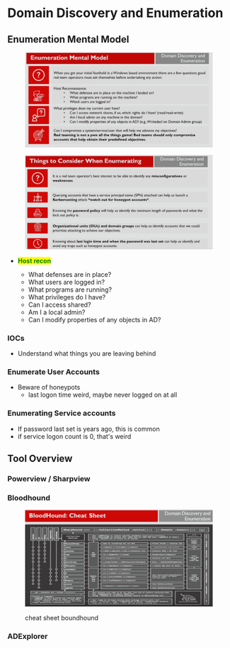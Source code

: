 # Domain Discovery and Enumeration

## Enumeration Mental Model

<figure><img src="../../.gitbook/assets/image (20).png" alt=""><figcaption></figcaption></figure>

<figure><img src="../../.gitbook/assets/image (1) (1).png" alt=""><figcaption></figcaption></figure>

*   <mark style="color:green;">**Host recon**</mark>

    * What defenses are in place?
    * What users are logged in?
    * What programs are running?
    * What privileges do I have?
    * Can I access shared?
    * Am I a local admin?
    * Can I modify properties of any objects in AD?



### IOCs

* Understand what things you are leaving behind

### Enumerate User Accounts

* Beware of honeypots
  * last logon time weird, maybe never logged on at all

### Enumerating Service accounts

* If password last set is years ago, this is common
* if service logon count is 0, that's weird

## Tool Overview

### Powerview / Sharpview

### Bloodhound

<figure><img src="../../.gitbook/assets/image (2) (1).png" alt=""><figcaption><p>cheat sheet boundhound</p></figcaption></figure>

### ADExplorer



